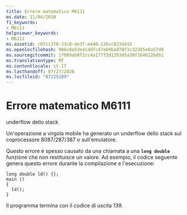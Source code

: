 ```yaml
---
title: Errore matematico M6111
ms.date: 11/04/2016
f1_keywords:
- M6111
helpviewer_keywords:
- M6111
ms.assetid: c0fc13f8-33c8-4e3f-a440-126cc623441b
ms.openlocfilehash: 986c0e53edcddfc47eb9ba970f3c32385e0a57d9
ms.sourcegitcommit: 1f009ab0f2cc4a177f2d1353d5a38f164612bdb1
ms.translationtype: MT
ms.contentlocale: it-IT
ms.lasthandoff: 07/27/2020
ms.locfileid: "87225189"
---
```

# <a name="math-error-m6111"></a>Errore matematico M6111

underflow dello stack

Un'operazione a virgola mobile ha generato un underflow dello stack sul coprocessore 8087/287/387 o sull'emulatore.

Questo errore è spesso causato da una chiamata a una **`long double`** funzione che non restituisce un valore. Ad esempio, il codice seguente genera questo errore durante la compilazione e l'esecuzione:

```
long double ld() {};
main ()
{
  ld();
}
```

Il programma termina con il codice di uscita 139.
